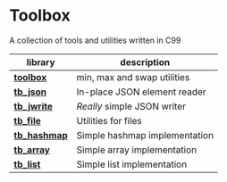 # Toolbox

A collection of tools and utilities written in C99

| library | description 
|---------|-------------
**[toolbox](toolbox.h)** | min, max and swap utilities 
**[tb_json](tb_json.h)** | In-place JSON element reader 
**[tb_jwrite](tb_jwrite.h)** | *Really* simple JSON writer 
**[tb_file](tb_file.h)** | Utilities for files 
**[tb_hashmap](tb_hashmap.h)** | Simple hashmap implementation
**[tb_array](tb_array.h)** | Simple array implementation 
**[tb_list](tb_list.h)** | Simple list implementation
